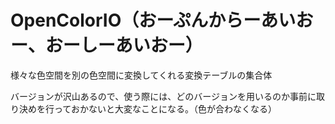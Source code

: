 # OpenColorIO（おーぷんからーあいおー、おーしーあいおー）
様々な色空間を別の色空間に変換してくれる変換テーブルの集合体

バージョンが沢山あるので、使う際には、どのバージョンを用いるのか事前に取り決めを行っておかないと大変なことになる。（色が合わなくなる）